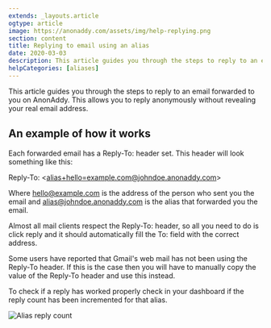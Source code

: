```yaml
---
extends: _layouts.article
ogtype: article
image: https://anonaddy.com/assets/img/help-replying.png
section: content
title: Replying to email using an alias
date: 2020-03-03
description: This article guides you through the steps to reply to an email forwarded to you on AnonAddy. This allows you to reply anonymously without revealing your real email address.
helpCategories: [aliases]
---
```


This article guides you through the steps to reply to an email forwarded to you on AnonAddy. This allows you to reply anonymously without revealing your real email address.

## An example of how it works

Each forwarded email has a Reply-To: header set. This header will look something like this:

Reply-To: <<span class="break-words"><alias+hello=example.com@johndoe.anonaddy.com></span>>

Where hello@example.com is the address of the person who sent you the email and alias@johndoe.anonaddy.com is the alias that forwarded you the email.

Almost all mail clients respect the Reply-To: header, so all you need to do is click reply and it should automatically fill the To: field with the correct address.

Some users have reported that Gmail's web mail has not been using the Reply-To header. If this is the case then you will have to manually copy the value of the Reply-To header and use this instead.

To check if a reply has worked properly check in your dashboard if the reply count has been incremented for that alias.

<div class="flex justify-center">
  <img class="shadow" src="/assets/img/help-replying.png" alt="Alias reply count" title="Alias reply count">
</div>
